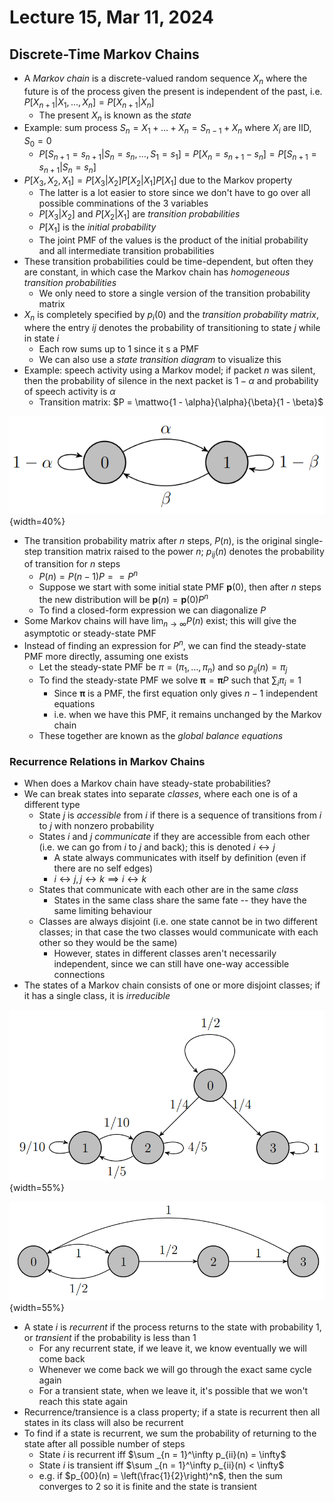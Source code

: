 # Lecture 15, Mar 11, 2024

## Discrete-Time Markov Chains

* A *Markov chain* is a discrete-valued random sequence $X_n$ where the future is of the process given the present is independent of the past, i.e. $P[X_{n + 1} | X_1, \dots, X_n] = P[X_{n + 1} | X_n]$
	* The present $X_n$ is known as the *state*
* Example: sum process $S_n = X_1 + \dots + X_n = S_{n - 1} + X_n$ where $X_i$ are IID, $S_0 = 0$
	* $P[S_{n + 1} = s_{n + 1} | S_n = s_n, \dots, S_1 = s_1] = P[X_n = s_{n + 1} - s_n] = P[S_{n + 1} = s_{n + 1} | S_n = s_n]$
* $P[X_3, X_2, X_1] = P[X_3 | X_2]P[X_2 | X_1]P[X_1]$ due to the Markov property
	* The latter is a lot easier to store since we don't have to go over all possible comminations of the 3 variables
	* $P[X_3 | X_2]$ and $P[X_2 | X_1]$ are *transition probabilities*
	* $P[X_1]$ is the *initial probability*
	* The joint PMF of the values is the product of the initial probability and all intermediate transition probabilities
* These transition probabilities could be time-dependent, but often they are constant, in which case the Markov chain has *homogeneous transition probabilities*
	* We only need to store a single version of the transition probability matrix
* $X_n$ is completely specified by $p_i(0)$ and the *transition probability matrix*, where the entry $ij$ denotes the probability of transitioning to state $j$ while in state $i$
	* Each row sums up to 1 since it s a PMF
	* We can also use a *state transition diagram* to visualize this
* Example: speech activity using a Markov model; if packet $n$ was silent, then the probability of silence in the next packet is $1 - \alpha$ and probability of speech activity is $\alpha$
	* Transition matrix: $P = \mattwo{1 - \alpha}{\alpha}{\beta}{1 - \beta}$

![State transition diagram for example.](./imgs/lec15_1.png){width=40%}

* The transition probability matrix after $n$ steps, $P(n)$, is the original single-step transition matrix raised to the power $n$; $p_{ij}(n)$ denotes the probability of transition for $n$ steps
	* $P(n) = P(n - 1)P = = P^n$
	* Suppose we start with some initial state PMF $\bm p(0)$, then after $n$ steps the new distribution will be $\bm p(n) = \bm p(0)P^n$
	* To find a closed-form expression we can diagonalize $P$
* Some Markov chains will have $\lim _{n \to \infty} P(n)$ exist; this will give the asymptotic or steady-state PMF
* Instead of finding an expression for $P^n$, we can find the steady-state PMF more directly, assuming one exists
	* Let the steady-state PMF be $\pi = (\pi _1, \dots, \pi _n)$ and so $p_{ij}(n) = \pi _j$
	* To find the steady-state PMF we solve $\bm\pi = \bm\pi P$ such that $\sum _i \pi _i = 1$
		* Since $\bm\pi$ is a PMF, the first equation only gives $n - 1$ independent equations
		* i.e. when we have this PMF, it remains unchanged by the Markov chain
	* These together are known as the *global balance equations*

### Recurrence Relations in Markov Chains

* When does a Markov chain have steady-state probabilities?
* We can break states into separate *classes*, where each one is of a different type
	* State $j$ is *accessible* from $i$ if there is a sequence of transitions from $i$ to $j$ with nonzero probability
	* States $i$ and $j$ *communicate* if they are accessible from each other (i.e. we can go from $i$ to $j$ and back); this is denoted $i \leftrightarrow j$
		* A state always communicates with itself by definition (even if there are no self edges)
		* $i \leftrightarrow j, j \leftrightarrow k \implies i \leftrightarrow k$
	* States that communicate with each other are in the same *class*
		* States in the same class share the same fate -- they have the same limiting behaviour
	* Classes are always disjoint (i.e. one state cannot be in two different classes; in that case the two classes would communicate with each other so they would be the same)
		* However, states in different classes aren't necessarily independent, since we can still have one-way accessible connections
* The states of a Markov chain consists of one or more disjoint classes; if it has a single class, it is *irreducible*

![State transition diagram for a Markov chain with 3 classes: $\set{0}, \set{1, 2}, \set{3}$.](./imgs/lec15_2.png){width=55%}

![State transition diagram for a Markov chain with a single class. This is periodic with period 2.](./imgs/lec15_3.png){width=55%}

* A state $i$ is *recurrent* if the process returns to the state with probability 1, or *transient* if the probability is less than 1
	* For any recurrent state, if we leave it, we know eventually we will come back
	* Whenever we come back we will go through the exact same cycle again
	* For a transient state, when we leave it, it's possible that we won't reach this state again
* Recurrence/transience is a class property; if a state is recurrent then all states in its class will also be recurrent
* To find if a state is recurrent, we sum the probability of returning to the state after all possible number of steps
	* State $i$ is recurrent iff $\sum _{n = 1}^\infty p_{ii}(n) = \infty$
	* State $i$ is transient iff $\sum _{n = 1}^\infty p_{ii}(n) < \infty$
	* e.g. if $p_{00}(n) = \left(\frac{1}{2}\right)^n$, then the sum converges to 2 so it is finite and the state is transient

